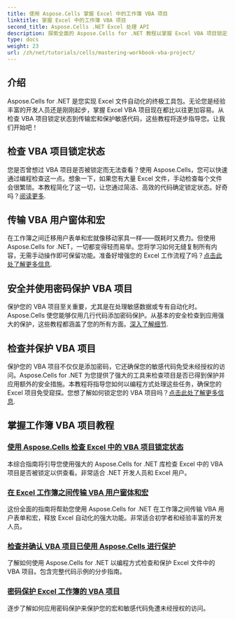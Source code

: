 ```yaml
---
title: 使用 Aspose.Cells 掌握 Excel 中的工作簿 VBA 项目
linktitle: 掌握 Excel 中的工作簿 VBA 项目
second_title: Aspose.Cells .NET Excel 处理 API
description: 探索全面的 Aspose.Cells for .NET 教程以掌握 Excel VBA 项目锁定状态检查、用户表单传输和 VBA 项目保护。
type: docs
weight: 23
url: /zh/net/tutorials/cells/mastering-workbook-vba-project/
---
```

## 介绍

Aspose.Cells for .NET 是您实现 Excel 文件自动化的终极工具包。无论您是经验丰富的开发人员还是刚刚起步，掌握 Excel VBA 项目现在都比以往更加容易。从检查 VBA 项目锁定状态到传输宏和保护敏感代码，这些教程将逐步指导您。让我们开始吧！

## 检查 VBA 项目锁定状态

您是否曾想过 VBA 项目是否被锁定而无法查看？使用 Aspose.Cells，您可以快速通过编程检查这一点。想象一下，如果您有大量 Excel 文件，手动检查每个文件会很繁琐。本教程简化了这一切，让您通过简洁、高效的代码确定锁定状态。好奇吗？[阅读更多](./check-vba-project-lock-status/).

## 传输 VBA 用户窗体和宏

在工作簿之间迁移用户表单和宏就像移动家具一样——既耗时又费力。但使用 Aspose.Cells for .NET，一切都变得轻而易举。您将学习如何无缝复制所有内容，无需手动操作即可保留功能。准备好增强您的 Excel 工作流程了吗？[点击此处了解更多信息](./transfer-vba-user-form-and-macro/).

## 安全并使用密码保护 VBA 项目

保护您的 VBA 项目至关重要，尤其是在处理敏感数据或专有自动化时。Aspose.Cells 使您能够仅用几行代码添加密码保护。从基本的安全检查到应用强大的保护，这些教程都涵盖了您的所有方面。[深入了解细节](./password-protect-vba-projects/).

## 检查并保护 VBA 项目

保护您的 VBA 项目不仅仅是添加密码，它还确保您的敏感代码免受未经授权的访问。Aspose.Cells for .NET 为您提供了强大的工具来检查项目是否已得到保护并应用额外的安全措施。本教程将指导您如何以编程方式处理这些任务，确保您的 Excel 项目免受窥探。您想了解如何锁定您的 VBA 项目吗？[点击此处了解更多信息](./check-and-secure-vba-projects-is-protected/).

## 掌握工作簿 VBA 项目教程
### [使用 Aspose.Cells 检查 Excel 中的 VBA 项目锁定状态](./check-vba-project-lock-status/)
本综合指南将引导您使用强大的 Aspose.Cells for .NET 库检查 Excel 中的 VBA 项目是否被锁定以供查看。非常适合 .NET 开发人员和 Excel 用户。
### [在 Excel 工作簿之间传输 VBA 用户窗体和宏](./transfer-vba-user-form-and-macro/)
这份全面的指南将帮助您使用 Aspose.Cells for .NET 在工作簿之间传输 VBA 用户表单和宏，释放 Excel 自动化的强大功能。非常适合初学者和经验丰富的开发人员。
### [检查并确认 VBA 项目已使用 Aspose.Cells 进行保护](./check-and-secure-vba-projects-is-protected/)
了解如何使用 Aspose.Cells for .NET 以编程方式检查和保护 Excel 文件中的 VBA 项目。包含完整代码示例的分步指南。
### [密码保护 Excel 工作簿的 VBA 项目](./password-protect-vba-projects/)
逐步了解如何应用密码保护来保护您的宏和敏感代码免遭未经授权的访问。